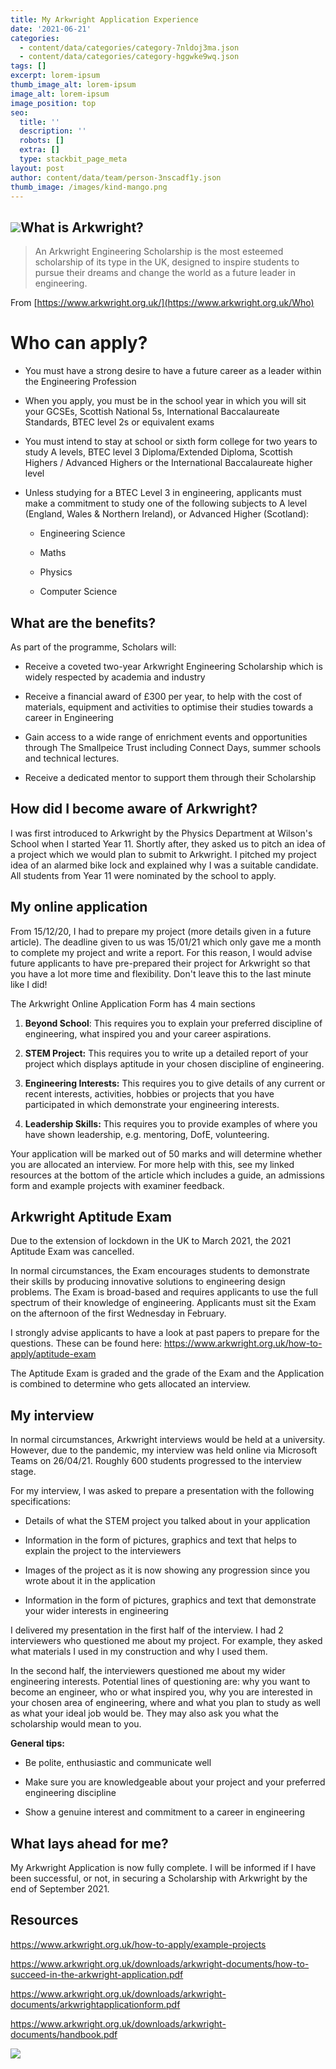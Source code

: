 ```yaml
---
title: My Arkwright Application Experience
date: '2021-06-21'
categories:
  - content/data/categories/category-7nldoj3ma.json
  - content/data/categories/category-hggwke9wq.json
tags: []
excerpt: lorem-ipsum
thumb_image_alt: lorem-ipsum
image_alt: lorem-ipsum
image_position: top
seo:
  title: ''
  description: ''
  robots: []
  extra: []
  type: stackbit_page_meta
layout: post
author: content/data/team/person-3nscadf1y.json
thumb_image: /images/kind-mango.png
---
```

## ![](https://preview--interesting-chili-f8ad4.stackbit.dev/\_static/app-assets/images/Arkwright%20Graphic.png)What is Arkwright?

> An Arkwright Engineering Scholarship is the most esteemed scholarship of its type in the UK, designed to inspire students to pursue their dreams and change the world as a future leader in engineering.

From [https://www.arkwright.org.uk/](https://www.arkwright.org.uk/Who)

# Who can apply?

*   You must have a strong desire to have a future career as a leader within the Engineering Profession

*   When you apply, you must be in the school year in which you will sit your GCSEs, Scottish National 5s, International Baccalaureate Standards, BTEC level 2s or equivalent exams

*   You must intend to stay at school or sixth form college for two years to study A levels, BTEC level 3 Diploma/Extended Diploma, Scottish Highers / Advanced Highers or the International Baccalaureate higher level

*   Unless studying for a BTEC Level 3 in engineering, applicants must make a commitment to study one of the following subjects to A level (England, Wales & Northern Ireland), or Advanced Higher (Scotland):

    *   Engineering Science

    *   Maths

    *   Physics

    *   Computer Science

## &#xA;What are the benefits?

As part of the programme, Scholars will:

*   Receive a coveted two-year Arkwright Engineering Scholarship which is widely respected by
    academia and industry

*   Receive a financial award of £300 per year, to help with the cost of materials, equipment and
    activities to optimise their studies towards a career in Engineering

*   Gain access to a wide range of enrichment events and opportunities through The Smallpeice
    Trust including Connect Days, summer schools and technical lectures.

*   Receive a dedicated mentor to support them through their Scholarship

## How did I become aware of Arkwright?

I was first introduced to Arkwright by the Physics Department at Wilson's School when I started Year 11. Shortly after, they asked us to pitch an idea of a project which we would plan to submit to Arkwright. I pitched my project idea of an alarmed bike lock and explained why I was a suitable candidate. All students from Year 11 were nominated by the school to apply.

## My online application

From 15/12/20, I had to prepare my project (more details given in a future article). The deadline given to us was 15/01/21 which only gave me a month to complete my project and write a report. For this reason, I would advise future applicants to have pre-prepared their project for Arkwright so that you have a lot more time and flexibility. Don't leave this to the last minute like I did!

The Arkwright Online Application Form has 4 main sections

1.  **Beyond School**: This requires you to explain your preferred discipline of engineering, what inspired you and your career aspirations.

2.  **STEM Project:** This requires you to write up a detailed report of your project which displays aptitude in your chosen discipline of engineering.

3.  **Engineering Interests:** This requires you to give details of any current or recent interests, activities, hobbies or projects that you have participated in which    demonstrate your engineering interests.

4.  **Leadership Skills:** This requires you to provide examples of where you have shown leadership, e.g. mentoring, DofE, volunteering.

Your application will be marked out of 50 marks and will determine whether you are allocated an interview. For more help with this, see my linked resources at the bottom of the article which includes a guide, an admissions form and example projects with examiner feedback.

## Arkwright Aptitude Exam

Due to the extension of lockdown in the UK to March 2021, the 2021 Aptitude Exam was cancelled.

In normal circumstances, the Exam encourages students to demonstrate their skills by producing innovative solutions to
engineering design problems. The Exam is broad-based and requires applicants to use the full spectrum of their knowledge of engineering. Applicants must sit the Exam on the afternoon of the first Wednesday in February.

I strongly advise applicants to have a look at past papers to prepare for the questions. These can be found here: <https://www.arkwright.org.uk/how-to-apply/aptitude-exam>

The Aptitude Exam is graded and the grade of the Exam and the Application is combined to determine who gets allocated an interview.

## My interview

In normal circumstances, Arkwright interviews would be held at a university. However, due to the pandemic, my interview was held online via Microsoft Teams on 26/04/21. Roughly 600 students progressed to the interview stage.

For my interview, I was asked to prepare a presentation with the following specifications:

*   Details of what the STEM project you talked about in your application

*   Information in the form of pictures, graphics and text that helps to explain the project to the interviewers

*   Images of the project as it is now showing any progression since you wrote about it in the application

*   Information in the form of pictures, graphics and text that demonstrate your wider interests in engineering

I delivered my presentation in the first half of the interview. I had 2 interviewers who questioned me about my project. For example, they asked what materials I used in my construction and why I used them.

In the second half, the interviewers questioned me about my wider engineering interests. Potential lines of questioning are: why you want to become an engineer, who or what inspired you, why you are interested in your chosen area of engineering, where and what you plan to study as well as what your ideal job would be. They may also ask you what the scholarship would mean to you.

**General tips:**

*   Be polite, enthusiastic and communicate well

*   Make sure you are knowledgeable about your project and your preferred engineering discipline

*   Show a genuine interest and commitment to a career in engineering

## What lays ahead for me?

My Arkwright Application is now fully complete. I will be informed if I have been successful, or not, in securing a Scholarship with Arkwright by the end of September 2021.

## &#xA;Resources

<https://www.arkwright.org.uk/how-to-apply/example-projects>

<https://www.arkwright.org.uk/downloads/arkwright-documents/how-to-succeed-in-the-arkwright-application.pdf>

<https://www.arkwright.org.uk/downloads/arkwright-documents/arkwrightapplicationform.pdf>

<https://www.arkwright.org.uk/downloads/arkwright-documents/handbook.pdf>



![](https://www.google.com/url?sa=i\&url=https%3A%2F%2Fwww.arkwright.org.uk%2Fabout-arkwright%2Fabout-arkwright\&psig=AOvVaw39kyhXu0ITcupUAnyQaNZM\&ust=1624382101244000\&source=images\&cd=vfe\&ved=0CAoQjRxqFwoTCNj3gYSdqfECFQAAAAAdAAAAABAD)

